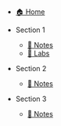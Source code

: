 * [🏠 Home](README.md)

* Section 1
  * [📘 Notes](section1/notes.md)
  * [🧪 Labs](section1/labs.md)

* Section 2
  * [📘 Notes](section2/notes.md)

* Section 3
  * [📘 Notes](section3/notes.md)
